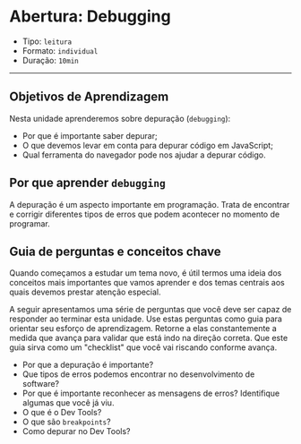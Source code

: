 # Abertura: Debugging

- Tipo: `leitura`
- Formato: `individual`
- Duração: `10min`

***

## Objetivos de Aprendizagem

Nesta unidade aprenderemos sobre depuração (`debugging`):

- Por que é importante saber depurar;
- O que devemos levar em conta para depurar código em JavaScript;
- Qual ferramenta do navegador pode nos ajudar a depurar código.

## Por que aprender `debugging`

A depuração é um aspecto importante em programação. Trata de encontrar e corrigir diferentes tipos de erros que podem acontecer no momento de programar.

## Guia de perguntas e conceitos chave

Quando começamos a estudar um tema novo, é útil termos uma ideia dos conceitos mais importantes que vamos aprender e dos temas centrais aos quais devemos prestar atenção especial.

A seguir apresentamos uma série de perguntas que você deve ser capaz de responder ao terminar esta unidade. Use estas perguntas como guia para orientar seu esforço de aprendizagem. Retorne a elas constantemente a medida que avança para validar que está indo na direção correta. Que este guia sirva como um "checklist" que você vai riscando conforme avança.

- Por que a depuração é importante?
- Que tipos de erros podemos encontrar no desenvolvimento de software?
- Por que é importante reconhecer as mensagens de erros? Identifique algumas que você já viu.
- O que é o Dev Tools?
- O que são `breakpoints`?
- Como depurar no Dev Tools?
